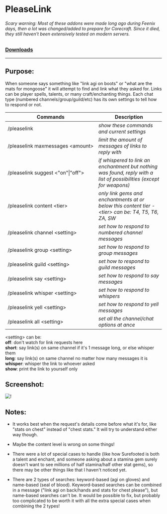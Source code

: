 # PleaseLink

###### Scary warning: Most of these addons were made long ago during Feenix days, then a lot was changed/added to prepare for Corecraft. Since it died, they still haven't been extensively tested on modern servers.

### [Downloads](https://github.com/Shanghi/PleaseLink/releases)

***

## Purpose:
When someone says something like "link agi on boots" or "what are the mats for mongoose" it will attempt to find and link what they asked for. Links can be player spells, talents, or many craft/enchanting things. Each chat type (numbered channels/group/guild/etc) has its own settings to tell how to respond or not.

| Commands | Description |
| --- | --- |
| /pleaselink                        | _show these commands and current settings_ |
| /pleaselink&nbsp;maxmessages&nbsp;\<amount>  | _limit the amount of messages of links to reply with_ |
| /pleaselink suggest \<"on"\|"off"> | _if whispered to link an enchantment but nothing was found, reply with a list of possibilities (except for weapons)_ |
| /pleaselink content \<tier>        | _only link gems and enchantments at or below this content tier -<br>\<tier> can be: T4, T5, T6, ZA, SW_ |
| /pleaselink channel \<setting>     | _set how to respond to numbered channel messages_ |
| /pleaselink group \<setting>       | _set how to respond to group messages_ |
| /pleaselink guild \<setting>       | _set how to respond to guild messages_ |
| /pleaselink say \<setting>         | _set how to respond to say messages_ |
| /pleaselink whisper \<setting>     | _set how to respond to whispers_ |
| /pleaselink yell \<setting>        | _set how to respond to yell messages_ |
| /pleaselink all \<setting>         | _set all the channel/chat options at ance_ |

\<setting> can be:<br/>**off**: don't watch for link requests here<br/>**short**: say link(s) on same channel if it's 1 message long, or else whisper them<br/>**long**: say link(s) on same channel no matter how many messages it is<br/>**whisper**: whisper the link to whoever asked<br/>**show**: print the link to yourself only

## Screenshot:
![!](https://i.imgur.com/0Sm9u9O.png)

## Notes:
* It works best when the request's details come before what it's for, like "stats on chest" instead of "chest stats." It will try to understand either way though.

* Maybe the content level is wrong on some things!

* There were a lot of special cases to handle (like how Surefooted is both a talent and enchant, and someone asking about a stamina gem surely doesn't want to see millions of half stamina/half other stat gems), so there may be other things like that I haven't noticed yet.

* There are 2 types of searches: keyword-based (agi on gloves) and name-based (seal of blood). Keyword-based searches can be combined in a message ("link agi on back/hands and stats for chest please"), but name-based searches can't be. It would be possible to fix, but probably too complicated to be worth it with all the extra special cases when combining the 2 types!
